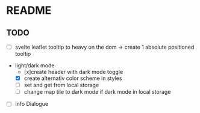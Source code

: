 # README

## TODO
- [ ] svelte leaflet tooltip to heavy on the dom -> create 1 absolute positioned tooltip
- light/dark mode
  - [x]create header with dark mode toggle
  - [x] create alternativ color scheme in styles
  - [ ] set and get from local storage
  - [ ] change map tile to dark mode if dark mode in local storage
- [ ] Info Dialogue